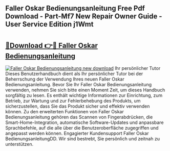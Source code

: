 ## Faller Oskar Bedienungsanleitung Free Pdf Download - Part-Mf7 New Repair Owner Guide - User Service Edition j1Wmt

# <h2><a href="http://df4euv.blite.top/?on=Faller+Oskar+Bedienungsanleitung">🔗Download 👉🔴 Faller Oskar Bedienungsanleitung</a></h2>

[![Faller Oskar Bedienungsanleitung new download](https://i.imgur.com/lujVjoI.png)](http://df4euv.blite.top/?on=Faller+Oskar+Bedienungsanleitung)
Ihr persönlicher Tutor Dieses Benutzerhandbuch dient als Ihr persönlicher Tutor bei der Beherrschung der Verwendung Ihres neuen Faller Oskar Bedienungsanleitung. Bevor Sie Ihr Faller Oskar Bedienungsanleitung verwenden, nehmen Sie sich bitte einen Moment Zeit, um dieses Handbuch sorgfältig zu lesen. Es enthält wichtige Informationen zur Einrichtung, zum Betrieb, zur Wartung und zur Fehlerbehebung des Produkts, um sicherzustellen, dass Sie das Produkt sicher und effektiv verwenden können. Zu den erweiterten Funktionen von Faller Oskar Bedienungsanleitung gehören das Scannen von Fingerabdrücken, die Smart-Home-Integration, automatische Software-Updates und anpassbare Sprachbefehle, auf die alle über die Benutzeroberfläche zugegriffen und angepasst werden können. Engagierter Kundensupport Faller Oskar BedienungsanleitungDD. Wir sind bestrebt, Sie persönlich und zeitnah zu unterstützen.
